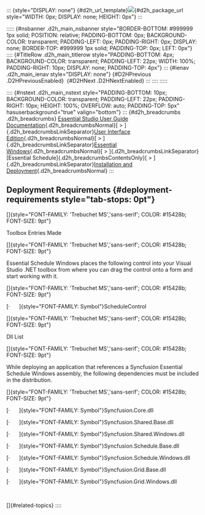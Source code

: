 ::: {style="DISPLAY: none"}
[](ms-xhelp:///?Id=d2h_url_template){#d2h_url_template}![](!package_url!){#d2h_package_url style="WIDTH: 0px; DISPLAY: none; HEIGHT: 0px"}
:::

::::: {#nsbanner .d2h_main_nsbanner style="BORDER-BOTTOM: #999999 1px solid; POSITION: relative; PADDING-BOTTOM: 0px; BACKGROUND-COLOR: transparent; PADDING-LEFT: 0px; PADDING-RIGHT: 0px; DISPLAY: none; BORDER-TOP: #999999 1px solid; PADDING-TOP: 0px; LEFT: 0px"}
:::: {#TitleRow .d2h_main_titlerow style="PADDING-BOTTOM: 4px; BACKGROUND-COLOR: transparent; PADDING-LEFT: 22px; WIDTH: 100%; PADDING-RIGHT: 10px; DISPLAY: none; PADDING-TOP: 4px"}
::: {#ienav .d2h_main_ienav style="DISPLAY: none"}
[](ms-xhelp:///?Id=85cebd90-2bae-47ac-a4fd-3e0840a0fc5a){#D2HPrevious .D2HPreviousEnabled}  [](ms-xhelp:///?Id=34399d3a-366c-4184-b6f9-4f2165957a91){#D2HNext .D2HNextEnabled}
:::
::::
:::::

:::: {#nstext .d2h_main_nstext style="PADDING-BOTTOM: 10px; BACKGROUND-COLOR: transparent; PADDING-LEFT: 22px; PADDING-RIGHT: 10px; HEIGHT: 100%; OVERFLOW: auto; PADDING-TOP: 5px" hasuserbackground="true" valign="bottom"}
::: {#d2h_breadcrumbs .d2h_breadcrumbs}
[Essential Studio User Guide Documentation](ms-xhelp:///?Id=12457748-09e3-4d74-a240-8e049cedf030){.d2h_breadcrumbsNormal}[ \> ]{.d2h_breadcrumbsLinkSeparator}[User Interface Edition](ms-xhelp:///?Id=c29296b7-531c-413b-a0ec-488ca1f7f669){.d2h_breadcrumbsNormal}[ \> ]{.d2h_breadcrumbsLinkSeparator}[Essential Windows](ms-xhelp:///?Id=e60759d8-47a4-4570-9d7a-16a68d63f2ea){.d2h_breadcrumbsNormal}[ \> ]{.d2h_breadcrumbsLinkSeparator}[Essential Schedule]{.d2h_breadcrumbsContentsOnly}[ \> ]{.d2h_breadcrumbsLinkSeparator}[Installation and Deployment](ms-xhelp:///?Id=7fba69a1-3f93-4be3-8b71-73488d89cb9c){.d2h_breadcrumbsNormal}
:::

## Deployment Requirements {#deployment-requirements style="tab-stops: 0pt"}

[]{style="FONT-FAMILY: 'Trebuchet MS','sans-serif'; COLOR: #15428b; FONT-SIZE: 9pt"} 

Toolbox Entries Made

[]{style="FONT-FAMILY: 'Trebuchet MS','sans-serif'; COLOR: #15428b; FONT-SIZE: 9pt"} 

Essential Schedule Windows places the following control into your Visual Studio .NET toolbox from where you can drag the control onto a form and start working with it.

[]{style="FONT-FAMILY: 'Trebuchet MS','sans-serif'; COLOR: #15428b; FONT-SIZE: 9pt"} 

[·      ]{style="FONT-FAMILY: Symbol"}ScheduleControl

[]{style="FONT-FAMILY: 'Trebuchet MS','sans-serif'; COLOR: #15428b; FONT-SIZE: 9pt"} 

Dll List

[]{style="FONT-FAMILY: 'Trebuchet MS','sans-serif'; COLOR: #15428b; FONT-SIZE: 9pt"} 

While deploying an application that references a Syncfusion Essential Schedule Windows assembly, the following dependencies must be included in the distribution.

[]{style="FONT-FAMILY: 'Trebuchet MS','sans-serif'; COLOR: #15428b; FONT-SIZE: 9pt"} 

[·      ]{style="FONT-FAMILY: Symbol"}Syncfusion.Core.dll

[·      ]{style="FONT-FAMILY: Symbol"}Syncfusion.Shared.Base.dll

[·      ]{style="FONT-FAMILY: Symbol"}Syncfusion.Shared.Windows.dll

[·      ]{style="FONT-FAMILY: Symbol"}Syncfusion.Schedule.Base.dll

[·      ]{style="FONT-FAMILY: Symbol"}Syncfusion.Schedule.Windows.dll

[·      ]{style="FONT-FAMILY: Symbol"}Syncfusion.Grid.Base.dll

[·      ]{style="FONT-FAMILY: Symbol"}Syncfusion.Grid.Windows.dll

 

[]{#related-topics}
::::
